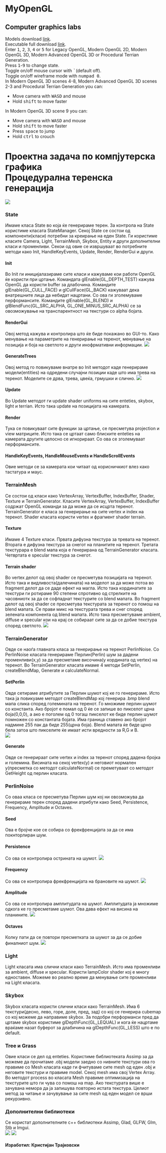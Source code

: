 # MyOpenGL
## Computer graphics labs
Models download <a href="https://drive.google.com/open?id=1e8Bkbjby-ub8G93fnDDYvDT6CVysK7O4">link<a/>.<br>
Executable full download <a href="https://drive.google.com/open?id=1LjoO35cV-gzMR_Oq1XICh7QkKhzpBrFp">link<a/>.
<br>
Enter <kbd>1</kbd>, <kbd>2</kbd>, <kbd>3</kbd>, <kbd>4</kbd> or <kbd>5</kbd> for Legacy OpenGL, Modern OpenGL 2D, Modern OpenGL 3D, Modern Advanced OpenGL 3D or Procedural Terrian Generation.
<br>
Press <kbd>1</kbd>-<kbd>9</kbd> to change state.
<br>
Toggle on/off mouse cursor with <kbd>`</kbd>(default off).
<br>
Toggle on/off wireframe mode with <kbd>numpad 0</kbd>.
<br>
In Modern OpenGL 3D scenes 4-8, Modern Advanced OpenGL 3D scenes 2-3 and Procedural Terrian Generation you can:
<ul>
<li>Move camera with <kbd>W</kbd><kbd>A</kbd><kbd>S</kbd><kbd>D</kbd> and mouse</li>
<li>Hold <kbd>shift</kbd> to move faster</li>
</ul>
In Modern OpenGL 3D scene 9 you can:
<ul>
<li>Move camera with <kbd>W</kbd><kbd>A</kbd><kbd>S</kbd><kbd>D</kbd> and mouse</li>
<li>Hold <kbd>shift</kbd> to move faster</li>
<li>Press <kbd>space</kbd> to jump</li>
<li>Hold <kbd>ctrl</kbd> to crouch</li>
</ul>
  
# Проектна задача по компјутерска графика<br>Процедурална теренска генерација
![](https://github.com/kikoano/MyOpenGL/blob/master/images/img1.png)
### State
Имаме класа State во која ќе генерираме терен. За контрола на State користиме класата StateManager. Секој State се состои од компоненти(класи) потребни за креирање на еден State. Ги користиме класите Camera, Light, TerrainMesh, Skybox, Entity и други дополнителни класи и променливи. Секои од овие се извршуваат во потребните методи како Init, HandleKeyEvents, Update, Render, RenderGui и други.
#### Init
Во Init ги иницијалазираме сите класи и кажуваме кои работи OpenGL ќе користи при цртање. Командата glEnable(GL_DEPTH_TEST) кажува OpenGL да користи buffer за длабочина. Командите glEnable(GL_CULL_FACE) и glCullFace(GL_BACK) кажуваат дека внатрешните лица да небидат нацртани. Со ова ги зголемуваме перформансите.	 Командите glEnable(GL_BLEND) и glBlendFunc(GL_SRC_ALPHA, GL_ONE_MINUS_SRC_ALPHA) се за овозможување на транспарентност на текстури со alpha бојата.
#### RenderGui
Овој метод кажува и контролира што ќе биде покажано во GUI-то. Како менување на параметрите на генерирање на теренот, менување на позиција и боја на светлото и други инофрмативни информации.
![](https://github.com/kikoano/MyOpenGL/blob/master/images/img2.png)
#### GenerateTrees
Овој метод го повикуваме внатре во Init методот каде генерираме модели(entities) на одредени случајни позиции каде што има трева на теренот. Моделите се дрва, трева, цвеќа, грмушки и слично.
![](https://github.com/kikoano/MyOpenGL/blob/master/images/img3.png)
#### Update
Во Update методот ги update shader uniforms на сите enteties, skybox, light и terrian. Исто така update на позицијата на камерата.
#### Render
Тука се повикуваат сите функции за цртање, се пресметува projection и view матриците. Исто така се цртаат само блиските enteties на камерата другите целосно се игнорираат. Со ова се зголемуваат перформансите.
#### HandleKeyEvents, HandleMouseEvents и HandleScrollEvents
Овие методи се за камерата кои читаат од корисничкиот влез како тастатура и маус.
### TerrainMesh
Се состои од класи како VertexArray, VertexBuffer, IndexBuffer, Shader, Texture и TerrainGenerator. Класите VertexArray, VertexBuffer, IndexBuffer содржат OpenGL команди за да може да се исцрта теренот. TerrainGenerator е класа за генерирање на сите vertex и index на теренот. Shader класата користи vertex и фрагмент shader terrain.
#### Texture
Имаме 4 Texture класи. Првата дифузна текстура за тревата на теренот. Втората е дифузна текстура за снегот на планитите на теренот. Третата текстурара е blend мапа која е ѓенерирана од TerrainGenerator класата. Четвртата е specular текстура за снегот.
#### Terrain shader
Во vertex делот од овој shader се пресметува позицијата на теренот. Исто така и видливоста(далечината) на моделот за да може потоа во fragment делот да се даде ефект на магла. Исто така кординатите за текстури ги ротираме 90 степени спротивно од стрелките на часовниотк за да се софпаднат текстурите со blend мапата. Во fragment  делот од овој shader се пресметува текстурата за теренот со помош на blend мапата. Се прави микс на текстурата трева и снег според зелената компонента од blend мапата. Исто така пресметуваме ambient, diffuse и specular кои на крај се собираат сите за да се добие текстура според светлото.
![](https://github.com/kikoano/MyOpenGL/blob/master/images/img4.png)
### TerrainGenerator
Овде се наоѓа главната класа за генерирање на теренот PerlinNoise.  Со PerlinNoise класата генерираме Перлин(Perlin) шум за дадени променливи(x,y) за да пресметаме височина(y кордината од vertex) на теренот. Во TerrainGenerator класата имаме 4 методи SetPerlin, createBlendMap, Generate и calculateNormal.
#### SetPerlin
Овде сетираме атрибутите за Перлин шумот кој ке го генерираме. Исто така ја повикуаме методот createBlendMap кој генерира .bmp blend мапа слика според големината на теренот. Го множиме перлин шумот со константа. Ако бројот е помал од 0 ќе се запише во пикселот црна боја(0,0,0), а ако е поголем од 0 тогаш пикселот ке биде перлин шумот помножен со константата бојата. Има граница ставено ако бројот надмине 255 пак да биде 255(црна боја). Blend мапата ќе биде црно бела затоа што пикселите ќе имаат исти вредности за R,G и B.<br>
![](https://github.com/kikoano/MyOpenGL/blob/master/images/img5.png)<br>
#### Generate
Овде се генерираат сите vertex и index за теренот според дадена бројка и големина. Висината на секој vertex(y) и неговиот нормален y(пресметка со методот calculateNormal) се преметуваат со методот GetHeight од перлин класата.
### PerlinNoise
Со оваа класа се пресметува Перлин шум кој ни овозможува да генерираме терен според дадени атрибути како Seed, Persistence, Frequency, Amplitude и Octaves.
#### Seed
Ова е бројче кое се собира со фрекфренцијата за да се има покнторлиран шум.
#### Persistence
Со ова се контролира острината на шумот.
![](https://github.com/kikoano/MyOpenGL/blob/master/images/img6.png)
#### Frequency
Со ова се контролира фрекфренцијата на брановите на шумот.
![](https://github.com/kikoano/MyOpenGL/blob/master/images/img7.png)
#### Amplitude
Со ова се контролира амплитудата на шумот. Амплитудата ја множиме одкога ке го пресметаме шумот. Ова дава ефект на висина на планините.
![](https://github.com/kikoano/MyOpenGL/blob/master/images/img8.png)
#### Octaves
Колку пати да се повтори пресметката за шумот за да се добие финалниот шум.
![](https://github.com/kikoano/MyOpenGL/blob/master/images/img9.png)
### Light
Light класата има слични класи како TerrainMesh. Исто има променливи за ambient, diffuse и specular. Користи lampColor shader кој е многу едноставен. Можеме во реално време да менување сите променливи на Light класата.
### Skybox
Skybox класата користи слични класи како TerrainMesh. Има 6 текстури(десно, лево, горе, доле, пред, зад) со кој се генерира cubemap со кој можеме да направиме skybox. За подобри перформанси пред да цртаме skybox користиме glDepthFunc(GL_LEQUAL) и кога ќе нацртаме враќаме назат буферот за длабичина на glDepthFunc(GL_LESS) штo e по default.
### Tree и Grass
Oвие класи се дел од enteties. Користиме библиотеката Assimp за да можеме да прочитаме .obj модели заедно со нивните текстури ова го правиме со Mesh класата каде ги фчитуваме сите mesh од еден .obj и неговите текстури и правиме model. Секој mesh има свој Vertex Array. Во методот process во класата Mesh правиме оптимизација на текстурите што ги чува со помош на map. Ако текстурата више е зачувана немора да ја запишува повторно истата текстура. Целиот метод за читање и зачувување за сите mesh од еден модел се врши рекурзивно.
### Дополнителни библиотеки
Се користат дополнителните c++ библиотеки Assimp, Glad, GLFW, Glm, Stb и Imgui.
<br>
![](https://github.com/kikoano/MyOpenGL/blob/master/images/img10.png)
![](https://github.com/kikoano/MyOpenGL/blob/master/images/img11.png)
#### Изработил: Кристијан Трајковски 
